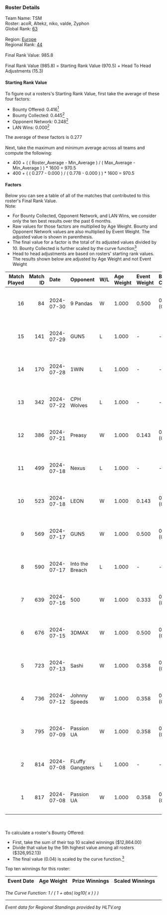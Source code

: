 ### Roster Details<br />
Team Name: TSM<br />
Roster: acoR, Altekz, niko, valde, Zyphon<br />
Global Rank: [63](../standings_global.md)<br />
<br />
Region: [Europe]( ../standings_europe.md)<br />
Regional Rank: [44]( ../standings_europe.md)<br />
<br />
Final Rank Value:  985.8<br />
<br />
Final Rank Value (985.8) = Starting Rank Value (970.5) + Head To Head Adjustments (15.3)<br />

#### Starting Rank Value<br />
To figure out a rosters's Starting Rank Value, first take the average of these four factors:<br />
- Bounty Offered: 0.416[<sup>1</sup>](#table2)
- Bounty Collected: 0.445[<sup>2</sup>](#table1)
- Opponent Network: 0.248[<sup>2</sup>](#table1)
- LAN Wins: 0.000[<sup>2</sup>](#table1)

The average of these factors is 0.277<br />
<br />
Next, take the maximum and minimum average across all teams and compute the following:<br />
- 400 + ( ( Roster_Average - Min_Average ) / ( Max_Average - Min_Average ) ) * 1600 = 970.5
- 400 + ( ( 0.277 - 0.000 ) / ( 0.778 - 0.000 ) ) * 1600 = 970.5


#### Factors<br />
Below you can see a table of all of the matches that contributed to this roster's Final Rank Value.<br />
Note:<br />

- For Bounty Collected, Opponent Network, and LAN Wins, we consider only the ten best results over the past 6 months.
- Raw values for those factors are multiplied by Age Weight. Bounty and Opponent Network values are also multiplied by Event Weight. The adjusted value is shown in parenthesis.
- The final value for a factor is the total of its adjusted values divided by 10. Bounty Collected is further scaled by the curve function[<sup>3</sup>](#curveFunction)
- Head to head adjustments are based on rosters' starting rank values. The results shown below are adjusted by Age Weight and not Event Weight
<span id="table1"></span><br />


| Match Played | Match ID | Date       | Opponent         | W/L | Age Weight | Event Weight | Bounty Collected | Opponent Network | LAN Wins  | H2H Adj. | Roster                            |
| -: | -: | :- | :- | :- | :- | :- | :- | :- | :- | -: | :- |
|           16 |       84 | 2024-07-30 | 9 Pandas         | W   | 1.000      | 0.500        | 0.083 (0.041)    | 0.577 (0.289)    | 0 (0.000) |    19.58 | acoR, Altekz, niko, valde, Zyphon |
|           15 |      141 | 2024-07-29 | GUN5             | L   | 1.000      | -            | -                | -                | -         |   -19.94 | acoR, Altekz, niko, valde, Zyphon |
|           14 |      170 | 2024-07-28 | 1WIN             | L   | 1.000      | -            | -                | -                | -         |   -16.38 | acoR, Altekz, niko, valde, Zyphon |
|           13 |      342 | 2024-07-22 | CPH Wolves       | L   | 1.000      | -            | -                | -                | -         |   -22.40 | acoR, Altekz, niko, valde, Zyphon |
|           12 |      386 | 2024-07-21 | Preasy           | W   | 1.000      | 0.143        | 0.012 (0.002)    | 0.222 (0.032)    | 0 (0.000) |     6.63 | acoR, Altekz, niko, valde, Zyphon |
|           11 |      499 | 2024-07-18 | Nexus            | L   | 1.000      | -            | -                | -                | -         |   -25.41 | acoR, Altekz, niko, valde, Zyphon |
|           10 |      523 | 2024-07-18 | LEON             | W   | 1.000      | 0.143        | 0.007 (0.001)    | 0.131 (0.019)    | 0 (0.000) |     3.47 | acoR, Altekz, niko, valde, Zyphon |
|            9 |      569 | 2024-07-17 | GUN5             | W   | 1.000      | 0.500        | 0.074 (0.037)    | 0.555 (0.278)    | 0 (0.000) |    12.50 | acoR, Altekz, niko, valde, Zyphon |
|            8 |      590 | 2024-07-17 | Into the Breach  | L   | 1.000      | -            | -                | -                | -         |   -28.28 | acoR, Altekz, niko, valde, Zyphon |
|            7 |      639 | 2024-07-16 | 500              | W   | 1.000      | 0.333        | 0.000 (0.000)    | 0.023 (0.008)    | 0 (0.000) |     0.82 | acoR, Altekz, niko, valde, Zyphon |
|            6 |      676 | 2024-07-15 | 3DMAX            | W   | 1.000      | 0.500        | 0.505 (0.253)    | 1.000 (0.500)    | 0 (0.000) |    26.88 | acoR, Altekz, niko, valde, Zyphon |
|            5 |      723 | 2024-07-13 | Sashi            | W   | 1.000      | 0.358        | 0.186 (0.067)    | 0.970 (0.347)    | 0 (0.000) |    22.83 | acoR, Altekz, niko, valde, Zyphon |
|            4 |      736 | 2024-07-12 | Johnny Speeds    | W   | 1.000      | 0.358        | 0.124 (0.044)    | 0.819 (0.293)    | 0 (0.000) |    25.25 | acoR, Altekz, niko, valde, Zyphon |
|            3 |      795 | 2024-07-09 | Passion UA       | W   | 1.000      | 0.358        | 0.173 (0.062)    | 1.000 (0.358)    | 0 (0.000) |    18.54 | acoR, Altekz, niko, valde, Zyphon |
|            2 |      814 | 2024-07-08 | FLuffy Gangsters | L   | 1.000      | -            | -                | -                | -         |   -27.26 | acoR, Altekz, niko, valde, Zyphon |
|            1 |      817 | 2024-07-08 | Passion UA       | W   | 1.000      | 0.358        | 0.173 (0.062)    | 1.000 (0.358)    | 0 (0.000) |    18.43 | acoR, Altekz, niko, valde, Zyphon |

<br />
<span id="table2"></span><br />
To calculate a roster's Bounty Offered:<br />

- First, take the sum of their top 10 scaled winnings ($12,864.00)
- Divide that value by the 5th highest value among all rosters ($326,952.13)
- The final value (0.04) is scaled by the curve function.[<sup>3</sup>](#curveFunction)

Top ten winnings for this roster:<br />

| Event Date | Age Weight | Prize Winnings | Scaled Winnings |
| :- | -: | :- | :- |


<span id="curveFunction"></span>_The Curve Function: 1 / ( 1 + abs( log10( x ) ) )_<br />

---
_Event data for Regional Standings provided by HLTV.org_<br />
